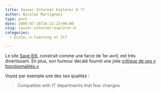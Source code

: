 ```yaml
---
title: Sauver Internet Explorer 6 ??
author: Nicolas Martignoni
type: post
date: 2009-07-16T16:22:23+00:00
slug: sauver-internet-explorer-6
categories:
  - École, e-learning et ICT

---
```

Le site [Save IE6][1], construit comme une farce de 1er avril, est très divertissant. En plus, son humour décalé fournit une jolie [critique de ses « fonctionnalités.»][2]

Voyez par exemple une des ses qualités :

> Compatible with IT departments that fear changes

 [1]: http://www.saveie6.com/
 [2]: http://www.saveie6.com/compare.php